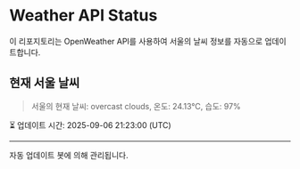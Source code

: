 
# Weather API Status

이 리포지토리는 OpenWeather API를 사용하여 서울의 날씨 정보를 자동으로 업데이트합니다.

## 현재 서울 날씨
> 서울의 현재 날씨: overcast clouds, 온도: 24.13°C, 습도: 97%

⏳ 업데이트 시간: 2025-09-06 21:23:00 (UTC)

---
자동 업데이트 봇에 의해 관리됩니다.
